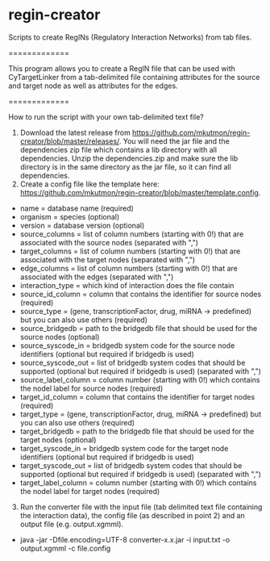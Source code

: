 regin-creator
=============

Scripts to create RegINs (Regulatory Interaction Networks) from tab files.

=============

This program allows you to create a RegIN file that can be used with CyTargetLinker from a tab-delimited file containing attributes for the source and target node as well as attributes for the edges.

=============

How to run the script with your own tab-delimited text file?

1. Download the latest release from https://github.com/mkutmon/regin-creator/blob/master/releases/. You will need the jar file and the dependencies zip file which contains a lib directory with all dependencies. Unzip the dependencies.zip and make sure the lib directory is in the same directory as the jar file, so it can find all dependencies.
2. Create a config file like the template here: https://github.com/mkutmon/regin-creator/blob/master/template.config.
 * name = database name (required)
 * organism = species (optional)
 * version = database version (optional)
 * source_columns = list of column numbers (starting with 0!) that are associated with the source nodes (separated with ",")
 * target_columns = list of column numbers (starting with 0!) that are associated with the target nodes (separated with ",")
 * edge_columns = list of column numbers (starting with 0!) that are associated with the edges (separated with ",")
 * interaction_type = which kind of interaction does the file contain
 * source_id_column = column that contains the identifier for source nodes (required)
 * source_type = (gene, transcriptionFactor, drug, miRNA -> predefined) but you can also use others (required)
 * source_bridgedb = path to the bridgedb file that should be used for the source nodes (optional)
 * source_syscode_in = bridgedb system code for the source node identifiers (optional but required if bridgedb is used)
 * source_syscode_out = list of bridgedb system codes that should be supported (optional but required if bridgedb is used) (separated with ",")
 * source_label_column = column number (starting with 0!) which contains the nodel label for source nodes (required)
 * target_id_column = column that contains the identifier for target nodes (required)
 * target_type = (gene, transcriptionFactor, drug, miRNA -> predefined) but you can also use others (required)
 * target_bridgedb = path to the bridgedb file that should be used for the target nodes (optional)
 * target_syscode_in = bridgedb system code for the target node identifiers (optional but required if bridgedb is used)
 * target_syscode_out = list of bridgedb system codes that should be supported (optional but required if bridgedb is used) (separated with ",")
 * target_label_column = column number (starting with 0!) which contains the nodel label for target nodes (required)
          
          
3. Run the converter file with the input file (tab delimited text file containing the interaction data), the config file (as described in point 2) and an output file (e.g. output.xgmml).
 * java -jar -Dfile.encoding=UTF-8 converter-x.x.jar -i input.txt -o output.xgmml -c file.config
 
